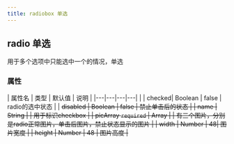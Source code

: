 ```yaml
---
title: radiobox 单选
---
```


## radio 单选

用于多个选项中只能选中一个的情况，单选


### 属性

| 属性名 | 类型 | 默认值 | 说明 |
|---|---|---|---|          |
| checked| Boolean | false | radio的选中状态 |
| <del> disabled | Boolean | false | 禁止单击后的状态 |
| <del> name | String |  | 用于标识checkbox |
| <del> picArray  `required` | Array |  | 有三个图片，分别是radio正常图片，单击后图片，禁止状态显示的图片 |
| <del> width | Number | 48| 图片宽度 |
| <del> height | Number | 48 | 图片高度 |
